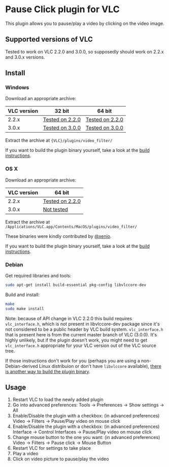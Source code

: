 # Pause Click plugin for VLC
This plugin allows you to pause/play a video by clicking on the video image.

## Supported versions of VLC
Tested to work on VLC 2.2.0 and 3.0.0, so supposedly should work on 2.2.x and 3.0.x versions.

## Install

### Windows
Download an appropriate archive:

VLC version | 32 bit | 64 bit
----------- | ------ | -------
2.2.x | [Tested on 2.2.0](https://github.com/nurupo/vlc-pause-click-plugin/releases/download/0.2.0/vlc-2.2.x-32bit-win.zip) | [Tested on 2.2.0](https://github.com/nurupo/vlc-pause-click-plugin/releases/download/0.2.0/vlc-2.2.x-64bit-win.zip)
3.0.x | [Tested on 3.0.0](https://github.com/nurupo/vlc-pause-click-plugin/releases/download/0.2.0/vlc-3.0.x-32bit-win.zip) | [Tested on 3.0.0](https://github.com/nurupo/vlc-pause-click-plugin/releases/download/0.2.0/vlc-3.0.x-64bit-win.zip)

Extract the archive at `{VLC}/plugins/video_filter/`

If you want to build the plugin binary yourself, take a look at the [build instructions](/common/building/).

### OS X

Download an appropriate archive:

VLC version | 64 bit
----------- | -------
2.2.x | [Tested on 2.2.0](https://github.com/nurupo/vlc-pause-click-plugin/releases/download/0.2.1/vlc-2.2.x-64bit-osx.zip)
3.0.x | [Not tested](https://github.com/nurupo/vlc-pause-click-plugin/releases/download/0.2.1/vlc-3.0.x-64bit-osx.zip)

Extract the archive at `/Applications/VLC.app/Contents/MacOS/plugins/video_filter/`

These binaries were kindly contributed by [@xenio](https://github.com/xenio).

If you want to build the plugin binary yourself, take a look at the [build instructions](/common/building/).

### Debian
Get required libraries and tools:
```bash
sudo apt-get install build-essential pkg-config libvlccore-dev
```

Build and install:
```bash
make
sudo make install
```

Note: because of API change in VLC 2.2.0 this build requires `vlc_interface.h`, which is not present in libvlccore-dev package since it's not considered to be a public header by VLC build system. `vlc_interface.h` that is present here is from the current master branch of VLC (3.0.0). It's highly unlikely, but if the plugin doesn't work, you might need to get `vlc_interface.h` appropriate for your VLC version out of the VLC source tree.

If those instructions don't work for you (perhaps you are using a non-Debian-derived Linux distribuion or don't have `libvlccore` available), [there is another way to build the plugin binary](/common/building/).

## Usage
1. Restart VLC to load the newly added plugin
2. Go into advanced preferences: Tools -> Preferences -> Show settings -> All
3. Enable/Disable the plugin with a checkbox: (in advanced preferences) Video -> Filters -> Pause/Play video on mouse click
4. Enable/Disable the plugin with a checkbox: (in advanced preferences) Interface -> Control Interfaces -> Pause/Play video on mouse click
5. Change mouse button to the one you want: (in advanced preferences) Video -> Filters -> Pause click -> Mouse Button
6. Restart VLC for settings to take place
7. Play a video
8. Click on video picture to pause/play the video
